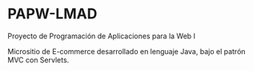 # PAPW-LMAD
Proyecto de Programación de Aplicaciones para la Web I

Micrositio de E-commerce desarrollado en lenguaje Java, bajo el patrón MVC con Servlets.
